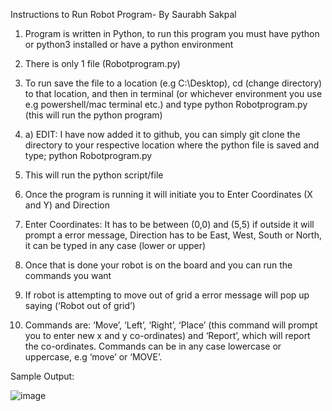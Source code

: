 Instructions to Run Robot Program- By Saurabh Sakpal
1) Program is written in Python, to run this program you must have python or python3 installed or have a python environment
2) There is only 1 file  (Robotprogram.py)
3) To run save the file to a location (e.g C:\Desktop), cd (change directory) to that location, and then in terminal (or whichever environment you use e.g powershell/mac terminal etc.) and type python Robotprogram.py (this will run the python program)
3) a) EDIT: I have now added it to github, you can simply git clone the directory to your respective location where the python file is saved and type; python Robotprogram.py

4) This will run the python script/file
5) Once the program is running it will initiate you to Enter Coordinates (X and Y) and Direction
6) Enter Coordinates: It has to be between (0,0) and (5,5) if outside it will prompt a error message, Direction has to be East, West, South or North, it can be typed in any case (lower or upper)
7) Once that is done your robot is on the board and you can run the commands you want
8) If robot is attempting to move out of grid a error message will pop up saying (‘Robot out of grid’)
9) Commands are: ‘Move’, ‘Left’, ‘Right’, ‘Place’ (this command will prompt you to enter new x and y co-ordinates) and ‘Report’, which will report the co-ordinates. Commands can be in any case lowercase or uppercase, e.g ‘move’ or ‘MOVE’.

Sample Output:
 


![image](https://user-images.githubusercontent.com/29724574/145524730-3195e752-bd1c-460a-abdc-3df4ebafd171.png)


